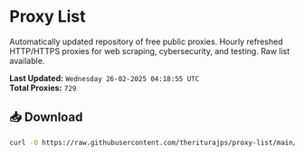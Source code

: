 # Proxy List

Automatically updated repository of free public proxies. Hourly refreshed HTTP/HTTPS proxies for web scraping, cybersecurity, and testing. Raw list available.

**Last Updated:** `Wednesday 26-02-2025 04:18:55 UTC`  
**Total Proxies:** `729`

## 📥 Download
```bash
curl -O https://raw.githubusercontent.com/theriturajps/proxy-list/main/proxies.txt

